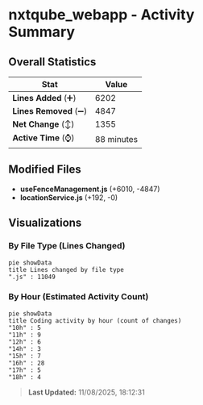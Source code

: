 # nxtqube_webapp - Activity Summary 

## Overall Statistics

| Stat                   | Value                                                             |
| ---------------------- | ----------------------------------------------------------------- |
| **Lines Added** (➕)   | 6202                                          |
| **Lines Removed** (➖) | 4847                                        |
| **Net Change** (↕)    | 1355                |
| **Active Time** (⌚)   | 88 minutes |


## Modified Files
- **useFenceManagement.js** (+6010, -4847)
- **locationService.js** (+192, -0)

## Visualizations

### By File Type (Lines Changed)

```mermaid
pie showData
title Lines changed by file type
".js" : 11049
```

### By Hour (Estimated Activity Count)

```mermaid
pie showData
title Coding activity by hour (count of changes)
"10h" : 5
"11h" : 9
"12h" : 6
"14h" : 3
"15h" : 7
"16h" : 28
"17h" : 5
"18h" : 4
```


> **Last Updated:** 11/08/2025, 18:12:31